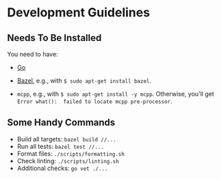 # Development Guidelines

## Needs To Be Installed

You need to have:

* [Go](https://go.dev/)

* [Bazel](https://bazel.build/), e.g., with `$ sudo apt-get install bazel`.

* `mcpp`, e.g., with `$ sudo apt-get install -y mcpp`. Otherwise, you'll get `Error what():  failed to locate mcpp pre-processor`.

## Some Handy Commands

* Build all targets: `bazel build //...` 
* Run all tests: `bazel test //...`
* Format files: `./scripts/formatting.sh`
* Check linting: `./scripts/linting.sh`
* Additional checks: `go vet ./...`